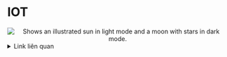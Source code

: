 
# IOT




<picture align="center">
  <img alt="Shows an illustrated sun in light mode and a moon with stars in dark mode." src="https://i.pinimg.com/originals/dc/a4/0b/dca40bbade8277d451d73c9007426284.jpg">
</picture>


<details>
<summary>Link liên quan</summary>

  
| Name | URL |
|-----:|---------------|
|Realtime Database:|https://console.firebase.google.com/u/0/project/test-zkz/database/test-zkz-default-rtdb/data|
|Project Console:|https://console.firebase.google.com/project/test-zkz/overview|
|Hosting URL:|https://test-zkz.web.app|


</details>


